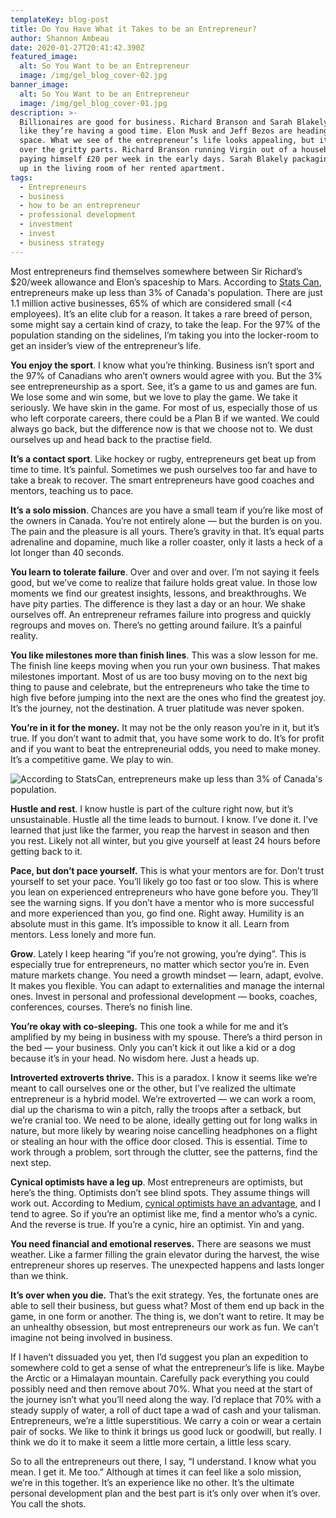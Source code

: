```yaml
---
templateKey: blog-post
title: Do You Have What it Takes to be an Entrepreneur?
author: Shannon Ambeau
date: 2020-01-27T20:41:42.390Z
featured_image:
  alt: So You Want to be an Entrepreneur
  image: /img/gel_blog_cover-02.jpg
banner_image:
  alt: So You Want to be an Entrepreneur
  image: /img/gel_blog_cover-01.jpg
description: >-
  Billionaires are good for business. Richard Branson and Sarah Blakely look
  like they’re having a good time. Elon Musk and Jeff Bezos are heading into
  space. What we see of the entrepreneur’s life looks appealing, but it skips
  over the gritty parts. Richard Branson running Virgin out of a houseboat
  paying himself £20 per week in the early days. Sarah Blakely packaging Spanx
  up in the living room of her rented apartment. 
tags:
  - Entrepreneurs
  - business
  - how to be an entrepreneur
  - professional development
  - investment
  - invest
  - business strategy
---
```

Most entrepreneurs find themselves somewhere between Sir Richard’s $20/week allowance and Elon’s spaceship to Mars. According to [Stats Can](https://www150.statcan.gc.ca/n1/daily-quotidien/191113/dq191113c-eng.htm), entrepreneurs make up less than 3% of Canada's population. There are just 1.1 million active businesses, 65% of which are considered small (<4 employees). It’s an elite club for a reason. It takes a rare breed of person, some might say a certain kind of crazy, to take the leap. For the 97% of the population standing on the sidelines, I’m taking you into the locker-room to get an insider’s view of the entrepreneur’s life. 

**You enjoy the sport**. I know what you’re thinking. Business isn’t sport and the 97% of Canadians who aren’t owners would agree with you. But the 3% see entrepreneurship as a sport. See, it’s a game to us and games are fun. We lose some and win some, but we love to play the game. We take it seriously. We have skin in the game. For most of us, especially those of us who left corporate careers, there could be a Plan B if we wanted. We could always go back, but the difference now is that we choose not to.  We dust ourselves up and head back to the practise field. 

**It’s a contact sport**. Like hockey or rugby, entrepreneurs get beat up from time to time. It’s painful. Sometimes we push ourselves too far and have to take a break to recover. The smart entrepreneurs have good coaches and mentors, teaching us to pace.

**It’s a solo mission**. Chances are you have a small team if you’re like most of the owners in Canada. You’re not entirely alone — but the burden is on you. The pain and the pleasure is all yours. There’s gravity in that. It’s equal parts adrenaline and dopamine, much like a roller coaster, only it lasts a heck of a lot longer than 40 seconds. 

**You learn to tolerate failure**. Over and over and over. I’m not saying it feels good, but we’ve come to realize that failure holds great value. In those low moments we find our greatest insights, lessons, and breakthroughs. We have pity parties. The difference is they last a day or an hour. We shake ourselves off. An entrepreneur reframes failure into progress and quickly regroups and moves on. There’s no getting around failure. It’s a painful reality. 

**You like milestones more than finish lines**. This was a slow lesson for me. The finish line keeps moving when you run your own business. That makes milestones important. Most of us are too busy moving on to the next big thing to pause and celebrate, but the entrepreneurs who take the time to high five before jumping into the next are the ones who find the greatest joy. It’s the journey, not the destination. A truer platitude was never spoken.

**You’re in it for the money.** It may not be the only reason you’re in it, but it’s true. If you don’t want to admit that, you have some work to do. It’s for profit and if you want to beat the entrepreneurial odds, you need to make money. It’s a competitive game. We play to win.

![According to StatsCan, entrepreneurs make up less than 3% of Canada's population.](/img/gel_blog_cover_artboard-11.jpg)

**Hustle and rest**. I know hustle is part of the culture right now, but it’s unsustainable. Hustle all the time leads to burnout. I know. I’ve done it. I’ve learned that just like the farmer, you reap the harvest in season and then you rest. Likely not all winter, but you give yourself at least 24 hours before getting back to it.

**Pace, but don’t pace yourself.** This is what your mentors are for. Don’t trust yourself to set your pace. You’ll likely go too fast or too slow. This is where you lean on experienced entrepreneurs who have gone before you. They’ll see the warning signs. If you don’t have a mentor who is more successful and more experienced than you, go find one. Right away. Humility is an absolute must in this game. It’s impossible to know it all. Learn from mentors. Less lonely and more fun.

**Grow**. Lately I keep hearing “if you’re not growing, you’re dying”. This is especially true for entrepreneurs, no matter which sector you’re in. Even mature markets change. You need a growth mindset — learn, adapt, evolve. It makes you flexible. You can adapt to externalities and manage the internal ones. Invest in personal and professional development — books, coaches, conferences, courses. There’s no finish line. 

**You’re okay with co-sleeping.** This one took a while for me and it’s amplified by my being in business with my spouse. There’s a third person in the bed — your business. Only you can’t kick it out like a kid or a dog because it’s in your head. No wisdom here. Just a heads up.

**Introverted extroverts thrive.** This is a paradox. I know it seems like we’re meant to call ourselves one or the other, but I’ve realized the ultimate entrepreneur is a hybrid model. We’re extroverted — we can work a room, dial up the charisma to win a pitch, rally the troops after a setback, but we’re cranial too. We need to be alone, ideally getting out for long walks in nature, but more likely by wearing noise cancelling headphones on a flight or stealing an hour with the office door closed. This is essential. Time to work through a problem, sort through the clutter, see the patterns, find the next step. 

**Cynical optimists have a leg up**. Most entrepreneurs are optimists, but here’s the thing. Optimists don’t see blind spots. They assume things will work out. According to Medium, [cynical optimists have an advantage](https://medium.com/swlh/why-the-best-entrepreneurs-are-cynical-optimists-7382cb053ab3), and I tend to agree. So if you’re an optimist like me, find a mentor who’s a cynic. And the reverse is true. If you’re a cynic, hire an optimist. Yin and yang. 

**You need financial and emotional reserves.** There are seasons we must weather. Like a farmer filling the grain elevator during the harvest, the wise entrepreneur shores up reserves. The unexpected happens and lasts longer than we think. 

**It’s over when you die.** That’s the exit strategy. Yes, the fortunate ones are able to sell their business, but guess what? Most of them end up back in the game, in one form or another. The thing is, we don’t want to retire. It may be an unhealthy obsession, but most entrepreneurs our work as fun. We can’t imagine not being involved in business. 

If I haven’t dissuaded you yet, then I’d suggest you plan an expedition to somewhere cold to get a sense of what the entrepreneur’s life is like. Maybe the Arctic or a Himalayan mountain. Carefully pack everything you could possibly need and then remove about 70%. What you need at the start of the journey isn’t what you’ll need along the way. I’d replace that 70% with a steady supply of water, a roll of duct tape a wad of cash and your talisman. Entrepreneurs, we’re a little superstitious. We carry a coin or wear a certain pair of socks. We like to think it brings us good luck or goodwill, but really. I think we do it to make it seem a little more certain, a little less scary. 

So to all the entrepreneurs out there, I say, “I understand. I know what you mean. I get it. Me too.” Although  at times it can feel like a solo mission, we’re in this together. It’s an experience like no other. It’s the ultimate personal development plan and the best part is it’s only over when it’s over. You call the shots.
